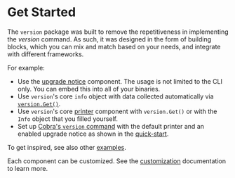 # Get Started

The `version` package was built to remove the repetitiveness in implementing the _version_ command.
As such, it was designed in the form of building blocks, which you can mix and match based on your needs, and integrate with different frameworks.

For example:

- Use the [upgrade notice](upgrade-notice.md) component. The usage is not limited to the CLI only. You can embed this into all of your binaries.
- Use `version`'s core `info` object with data collected automatically via [`version.Get()`](./usage/plain).
- Use `version`'s core [printer](./usage/printer) component with `version.Get()` or with the `Info` object that you filled yourself.
- Set up [Cobra's `version` command](./usage/cobra) with the default printer and an enabled upgrade notice as shown in the [quick-start](../quick-start.md).

To get inspired, see also other [examples](../examples).

Each component can be customized. See the [customization](../customization) documentation to learn more.
